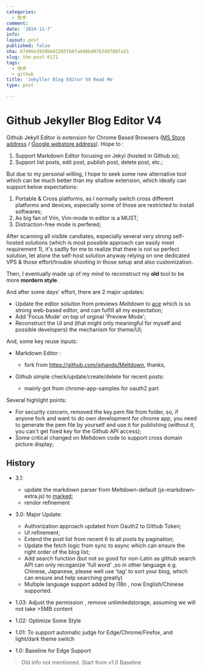 ```yaml
---
categories:
  - 技术
comment: 
date: '2024-11-7'
info: 
layout: post
published: false
sha: 87d46e3920bb02285fb8fa4d6bd0763d9788fa33
slug: the-post-6171
tags:
  - 技术
  - github
title: 'Jekyller Blog Editor V4 Read Me'
type: post

---
```

# Github Jekyller Blog Editor V4

Github Jekyll Editor is extension for Chrome Based Browsers  ([MS Store address][2] / [Google webstore address][1]). Hope to :

1. Support Markdown Editor focusing on Jekyl (hosted in Github.io);
2. Support list posts, edit post, publish post, delete post, etc.;

But due to my personal willing, I hope to seek some new alternative tool which can be much better than my shallow extension, which ideally can support below expectations:

1. Portable & Cross platforms, as I normally switch cross different platforms and devices, especially some of those are restricted to install softwares;
2. As big fan of Vim, Vim-mode in editor is a MUST;
3. Distraction-free mode is perfered;

After scanning all visible candiates, especially several very strong self-hosted solutions (which is most possible approach can easily meet requirement 1), it's sadlly for me to realize that there is not so perfect solution, let alone the self-host solution anyway relying on one dedicated VPS & those effort/trouble shooting in those setup and also customization.

Then, I eventually made up of my mind to reconstruct my **old** tool to be more **mordern style**.

And after some days' effort, there are 2 major updates:
- Update the editor soluiton from previews *Meltdown* to [ace](https://ace.c9.io/) which is so strong web-based editor, and can fulfill all my expectation;
- Add 'Focus Mode' on top of orginal 'Preview Mode';
- Reconstruct the UI and (that might only meaningful for myself and possible developers) the mechanism for theme/UI;

And, some key reuse inputs:

* Markdown Editor : 
	* fork from https://github.com/iphands/Meltdown, thanks,


*  Github simple check/update/create/delete for recent posts:  
	*  mainly got from chrome-app-samples for oauth2 part


Several highlight points:
- For security concern, removed the key.pem file from folder, so, if anyone fork and want to do own development for chrome app, you need to generate the pem file by yourself and use it for publishing (without it, you can't get fixed key for the Github API access);
- Some critical changed on Meltdown code to support cross domain picture display;


[1]: https://chrome.google.com/webstore/detail/jekyller/lgdhgkhhglmhiacjecigalebiffjklec
[2]: https://microsoftedge.microsoft.com/addons/detail/jekyller-blog-editor/blogcklanlfjglneidejdabdljnoohlc?hl=zh-CN


## History
+ 3.1:	
  * update the markdown parser from Meltdown-default (js-markdown-extra.js) to [marked](https://marked.js.org/);
  * rendor refinement

+ 3.0:		Major Update:
  *	Authorization approach updated from Oauth2 to Github Token;
  * UI refinement;
  * Extend the post list from recent 6 to all posts by pagination;
  * Update the fetch logic from sync to async which can ensure the right order of the blog list;
  * Add search function (but not so good for non-Latin as github search API can only recoganize 'full word' ,so in other language e.g. Chinese, Japanese, please well use 'tag' to sort your blog, which can ensure and help searching greatly)
  * Multiple language support added by i18n , now English/Chinese supported.


+ 1.03:		Adjust the permission , remove unlimitedstorage, assuming we will not take >5MB content
+ 1.02:		Optimize Some Style
+ 1.01:		To support automatic judge for Edge/Chrome/Firefox, and light/dark theme switch
+ 1.0:		Baseline for Edge Support

> Old info not mentioned. Start from v1.0 Baseline

